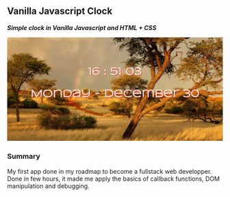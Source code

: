 ## Vanilla Javascript Clock

**_Simple clock in Vanilla Javascript and HTML + CSS_**

![Clock app](./img/example.jpg)

### Summary

My first app done in my roadmap to become a fullstack web developper.
Done in few hours, it made me apply the basics of callback functions, DOM manipulation and debugging.
